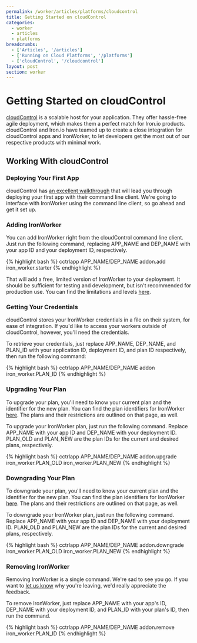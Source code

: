 ```yaml
---
permalink: /worker/articles/platforms/cloudcontrol
title: Getting Started on cloudControl
categories:
  - worker
  - articles
  - platforms
breadcrumbs:
  - ['Articles', '/articles']
  - ['Running on Cloud Platforms', '/platforms']
  - ['cloudControl', '/cloudcontrol']
layout: post
section: worker
---
```


# Getting Started on cloudControl

[cloudControl](http://www.cloudcontrol.com) is a scalable host for your application. 
They offer hassle-free agile deployment, which makes them a perfect match for Iron.io 
products. cloudControl and Iron.io have teamed up to create a close integration for 
cloudControl apps and IronWorker, to let developers get the most out of 
our respective products with minimal work.

## Working With cloudControl

### Deploying Your First App

cloudControl has [an excellent walkthrough](https://www.cloudcontrol.com/documentation/getting-started/tutorial-deploy-an-app) 
that will lead you through deploying your first app with their command line client. 
We're going to interface with IronWorker using the command line client, so go ahead and 
get it set up.

### Adding IronWorker

You can add IronWorker right from the cloudControl command line client. Just run the 
following command, replacing <span class="fixed-width">APP_NAME</span> and <span 
class="fixed-width">DEP_NAME</span> with your app ID and your deployment ID, 
respectively.

<div class="gray-box">
{% highlight bash %}
cctrlapp APP_NAME/DEP_NAME addon.add iron_worker.starter
{% endhighlight %}
</div>

That will add a free, limited version of IronWorker to your deployment. It should be 
sufficient for testing and development, but isn't recommended for production use. 
You can find the limitations and levels [here](https://www.cloudcontrol.com/add-ons/iron_worker).

### Getting Your Credentials

cloudControl stores your IronWorker credentials in a file on their system, for ease 
of integration. If you'd like to access your workers outside of cloudControl, however, 
you'll need the credentials.

To retrieve your credentials, just replace <span class="fixed-width">APP_NAME</span>, 
<span class="fixed-width">DEP_NAME</span>, and <span class="fixed-width">PLAN_ID</span> 
with your application ID, deployment ID, and plan ID respectively, then run the following 
command:

<div class="gray-box">
{% highlight bash %}
cctrlapp APP_NAME/DEP_NAME addon iron_worker.PLAN_ID
{% endhighlight %}
</div>

### Upgrading Your Plan

To upgrade your plan, you'll need to know your current plan and the identifier for the 
new plan. You can find the plan identifiers for IronWorker [here](https://www.cloudcontrol.com/add-ons/iron_worker). 
The plans and their restrictions are outlined on that page, as well.

To upgrade your IronWorker plan, just run the following command. Replace 
<span class="fixed-width">APP_NAME</span> with your app ID and <span class="fixed-width">DEP_NAME</span>
with your deployment ID. <span class="fixed-width">PLAN_OLD</span> and 
<span class="fixed-width">PLAN_NEW</span> are the plan IDs for the current and desired 
plans, respectively.

<div class="gray-box">
{% highlight bash %}
cctrlapp APP_NAME/DEP_NAME addon.upgrade iron_worker.PLAN_OLD iron_worker.PLAN_NEW
{% endhighlight %}
</div>

### Downgrading Your Plan

To downgrade your plan, you'll need to know your current plan and the identifier for the 
new plan. You can find the plan identifiers for IronWorker [here](https://www.cloudcontrol.com/add-ons/iron_worker). 
The plans and their restrictions are outlined on that page, as well.

To downgrade your IronWorker plan, just run the following command. Replace 
<span class="fixed-width">APP_NAME</span> with your app ID and <span class="fixed-width">DEP_NAME</span>
with your deployment ID. <span class="fixed-width">PLAN_OLD</span> and 
<span class="fixed-width">PLAN_NEW</span> are the plan IDs for the current and desired 
plans, respectively.

<div class="gray-box">
{% highlight bash %}
cctrlapp APP_NAME/DEP_NAME addon.downgrade iron_worker.PLAN_OLD iron_worker.PLAN_NEW
{% endhighlight %}
</div>

### Removing IronWorker

Removing IronWorker is a single command. We're sad to see you go. 
If you want to [let us know](http://support.iron.io/customer/portal/emails/new) 
why you're leaving, we'd really appreciate the feedback.

To remove IronWorker, just replace <span class="fixed-width">APP_NAME</span> with 
your app's ID, <span class="fixed-width">DEP_NAME</span> with your deployment 
ID, and <span class="fixed-width">PLAN_ID</span> with your plan's ID, then run the 
command.

<div class="gray-box">
{% highlight bash %}
cctrlapp APP_NAME/DEP_NAME addon.remove iron_worker.PLAN_ID
{% endhighlight %}
</div>
